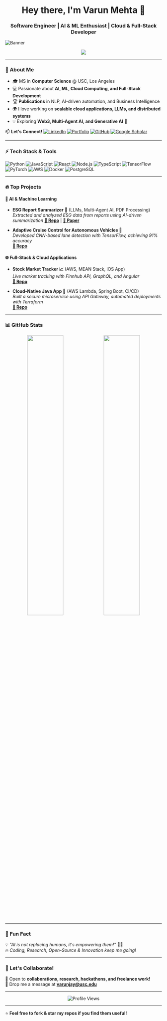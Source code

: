 <h1 align="center">Hey there, I'm Varun Mehta 👋</h1>
<h3 align="center">Software Engineer | AI & ML Enthusiast | Cloud & Full-Stack Developer</h3>

![Banner](https://user-images.githubusercontent.com/varunmehta14/banner.gif)

<p align="center">
  <img src="https://readme-typing-svg.herokuapp.com?font=Fira+Code&duration=3000&pause=1000&color=FFD700&center=true&vCenter=true&width=550&lines=Full-Stack+Developer+%7C+ML+Engineer+%7C+Cloud+Architect;Building+AI-powered+applications+and+scalable+systems;Always+learning+and+exploring+cutting-edge+tech!" />
</p>

---

### 🚀 **About Me**
- 🎓 MS in **Computer Science** @ USC, Los Angeles  
- 💻 Passionate about **AI, ML, Cloud Computing, and Full-Stack Development**  
- 🏆 **Publications** in NLP, AI-driven automation, and Business Intelligence  
- 🌍 I love working on **scalable cloud applications, LLMs, and distributed systems**  
- 💡 Exploring **Web3, Multi-Agent AI, and Generative AI** 🚀  

📫 **Let's Connect!**
[![LinkedIn](https://img.shields.io/badge/-LinkedIn-blue?style=for-the-badge&logo=linkedin&logoColor=white)](https://linkedin.com/in/mehtavarunj)
[![Portfolio](https://img.shields.io/badge/-Portfolio-darkblue?style=for-the-badge&logo=web&logoColor=white)](https://varunmehta14.github.io/portfolio/)
[![GitHub](https://img.shields.io/badge/-GitHub-black?style=for-the-badge&logo=github&logoColor=white)](https://github.com/varunmehta14)
[![Google Scholar](https://img.shields.io/badge/Scholar-Publications-green?style=for-the-badge&logo=googlescholar)](https://scholar.google.com/citations?user=CC2mvAUAAAAJ)

---

### ⚡ **Tech Stack & Tools**
![Python](https://img.shields.io/badge/Python-3776AB?style=for-the-badge&logo=python&logoColor=white)
![JavaScript](https://img.shields.io/badge/JavaScript-F7DF1E?style=for-the-badge&logo=javascript&logoColor=black)
![React](https://img.shields.io/badge/React-61DAFB?style=for-the-badge&logo=react&logoColor=black)
![Node.js](https://img.shields.io/badge/Node.js-339933?style=for-the-badge&logo=nodedotjs&logoColor=white)
![TypeScript](https://img.shields.io/badge/TypeScript-007ACC?style=for-the-badge&logo=typescript&logoColor=white)
![TensorFlow](https://img.shields.io/badge/TensorFlow-FF6F00?style=for-the-badge&logo=tensorflow&logoColor=white)
![PyTorch](https://img.shields.io/badge/PyTorch-EE4C2C?style=for-the-badge&logo=pytorch&logoColor=white)
![AWS](https://img.shields.io/badge/AWS-232F3E?style=for-the-badge&logo=amazonaws&logoColor=white)
![Docker](https://img.shields.io/badge/Docker-2496ED?style=for-the-badge&logo=docker&logoColor=white)
![PostgreSQL](https://img.shields.io/badge/PostgreSQL-336791?style=for-the-badge&logo=postgresql&logoColor=white)

---

### 🔥 **Top Projects**
#### 🌱 **AI & Machine Learning**
- **ESG Report Summarizer** 📝 (LLMs, Multi-Agent AI, PDF Processing)  
  _Extracted and analyzed ESG data from reports using AI-driven summarization_
  **[🔗 Repo](https://github.com/varunmehta14/esg-summarizer)** | **[📜 Paper](https://scholar.google.com/citations?user=CC2mvAUAAAAJ)**

- **Adaptive Cruise Control for Autonomous Vehicles 🚗**  
  _Developed CNN-based lane detection with TensorFlow, achieving 91% accuracy_  
  **[🔗 Repo](https://github.com/varunmehta14/adaptive-cruise-control)**  

#### 🌐 **Full-Stack & Cloud Applications**
- **Stock Market Tracker 📈** (AWS, MEAN Stack, iOS App)  
  _Live market tracking with Finnhub API, GraphQL, and Angular_  
  **[🔗 Repo](https://github.com/varunmehta14/stock-market-app)**  

- **Cloud-Native Java App 🚀** (AWS Lambda, Spring Boot, CI/CD)  
  _Built a secure microservice using API Gateway, automated deployments with Terraform_  
  **[🔗 Repo](https://github.com/varunmehta14/cloud-native-java-app)**  

---

### 📊 **GitHub Stats**
<p align="center">
  <img width="48%" src="https://github-readme-stats.vercel.app/api?username=varunmehta14&show_icons=true&theme=radical" />
  <img width="48%" src="https://github-readme-streak-stats.herokuapp.com/?user=varunmehta14&theme=radical" />
</p>

---

### 🎯 **Fun Fact**
💡 _"AI is not replacing humans, it's empowering them!"_ 🤖💙  
🔥 _Coding, Research, Open-Source & Innovation keep me going!_

---

### 📢 **Let's Collaborate!**
🚀 Open to **collaborations, research, hackathons, and freelance work!**  
💬 Drop me a message at **varunjay@usc.edu**  

---

<p align="center">
  <img src="https://komarev.com/ghpvc/?username=varunmehta14&label=Profile%20Views&color=blue&style=plastic" alt="Profile Views" />
</p>

---

⭐ **Feel free to fork & star my repos if you find them useful!**  
